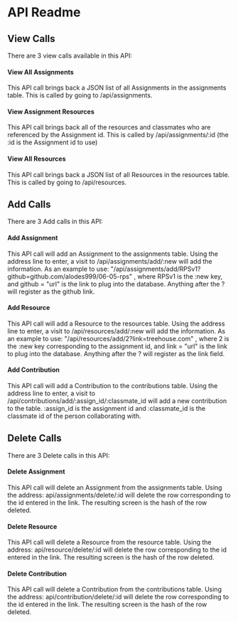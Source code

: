 # API Readme

## View Calls

There are 3 view calls available in this API:

#### View All Assignments
This API call brings back a JSON list of all Assignments in the assignments table.  This is called by going to 
/api/assignments.

#### View Assignment Resources
This API call brings back all of the resources and classmates who are referenced by the Assignment id.  This is called by /api/assignments/:id (the :id is the Assignment id to use)

#### View All Resources
This API call brings back a JSON list of all Resources in the resources table.  This is called by going to /api/resources.


## Add Calls

There are 3 Add calls in this API:

#### Add Assignment
This API call will add an Assignment to the assignments table.  Using the address line to enter, a visit to /api/assignments/add/:new will add the information.  As an example to use:   "/api/assignments/add/RPSv1?github=github.com/alodes999/06-05-rps" , where RPSv1 is the :new key, and github = "url" is the link to plug into the database.  Anything after the ? will register as the github link.

#### Add Resource
This API call will add a Resource to the resources table.  Using the address line to enter, a visit to /api/resources/add/:new will add the information.  As an example to use:   "/api/resources/add/2?link=treehouse.com" , where 2 is the :new key corresponding to the assignment id, and link = "url" is the link to plug into the database.  Anything after the ? will register as the link field.

#### Add Contribution
This API call will add a Contribution to the contributions table.  Using the address line to enter, a visit to /api/contributions/add/:assign_id/:classmate_id will add a new contribution to the table.  :assign_id is the assignment id and :classmate_id is the classmate id of the person collaborating with.


## Delete Calls

There are 3 Delete calls in this API:

#### Delete Assignment
This API call will delete an Assignment from the assignments table.  Using the address: api/assignments/delete/:id will delete the row corresponding to the id entered in the link.  The resulting screen is the hash of the row deleted.

#### Delete Resource
This API call will delete a Resource from the resource table.  Using the address: api/resource/delete/:id will delete the row corresponding to the id entered in the link.  The resulting screen is the hash of the row deleted.

#### Delete Contribution
This API call will delete a Contribution from the contributions table.  Using the address: api/contribution/delete/:id will delete the row corresponding to the id entered in the link.  The resulting screen is the hash of the row deleted.